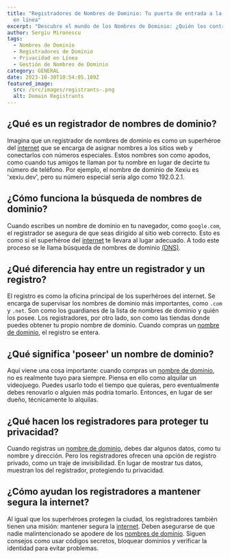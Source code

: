 ```yaml
---
title: "Registradores de Nombres de Dominio: Tu puerta de entrada a la identidad
  en línea"
excerpt: "Descubre el mundo de los Nombres de Dominio: ¿Quién los controla?"
author: Sergiu Mironescu
tags:
  - Nombres de Dominio
  - Registradores de Dominio
  - Privacidad en Línea
  - Gestión de Nombres de Dominio
category: GENERAL
date: 2023-10-30T10:54:05.109Z
featured_image:
  src: /src/images/registrants-.png
  alt: Domain Registrants
---
```

## ¿Qué es un registrador de nombres de dominio?

Imagina que un registrador de nombres de dominio es como un superhéroe del [internet](internal-seo--internet) que se encarga de asignar nombres a los sitios web y conectarlos con números especiales. Estos nombres son como apodos, como cuando tus amigos te llaman por tu nombre en lugar de decirte tu número de teléfono. Por ejemplo, el nombre de dominio de Xexiu es 'xexiu.dev', pero su número especial sería algo como 192.0.2.1.

## ¿Cómo funciona la búsqueda de nombres de dominio?

Cuando escribes un nombre de dominio en tu navegador, como `google.com`, el registrador se asegura de que seas dirigido al sitio web correcto. Esto es como si el superhéroe del [internet](internal-seo--internet) te llevara al lugar adecuado. A todo este proceso se le llama búsqueda de nombres de dominio [(DNS)](internal-seo--DNS).

## ¿Qué diferencia hay entre un registrador y un registro?

El registro es como la oficina principal de los superhéroes del internet. Se encarga de supervisar los nombres de dominio más importantes, como `.com` y `.net`. Son como los guardianes de la lista de nombres de dominio y quién los posee. Los registradores, por otro lado, son como las tiendas donde puedes obtener tu propio nombre de dominio. Cuando compras un [nombre de dominio](internal-seo--nombre-de-dominio), el registro se entera.

## ¿Qué significa 'poseer' un nombre de dominio?

Aquí viene una cosa importante: cuando compras un [nombre de dominio](internal-seo--nombre-de-dominio), no es realmente tuyo para siempre. Piensa en ello como alquilar un videojuego. Puedes usarlo todo el tiempo que quieras, pero eventualmente debes renovarlo o alguien más podría tomarlo. Entonces, en lugar de ser dueño, técnicamente lo alquilas.

## ¿Qué hacen los registradores para proteger tu privacidad?

Cuando registras un [nombre de dominio](internal-seo--nombre-de-dominio), debes dar algunos datos, como tu nombre y dirección. Pero los registradores ofrecen una opción de registro privado, como un traje de invisibilidad. En lugar de mostrar tus datos, muestran los del registrador, protegiendo tu privacidad.

## ¿Cómo ayudan los registradores a mantener segura la internet?

Al igual que los superhéroes protegen la ciudad, los registradores también tienen una misión: mantener segura la [internet](internal-seo--internet). Deben asegurarse de que nadie malintencionado se apodere de los [nombres de dominio](internal-seo--nombre-de-dominio). Siguen consejos como usar códigos secretos, bloquear dominios y verificar la identidad para evitar problemas.
